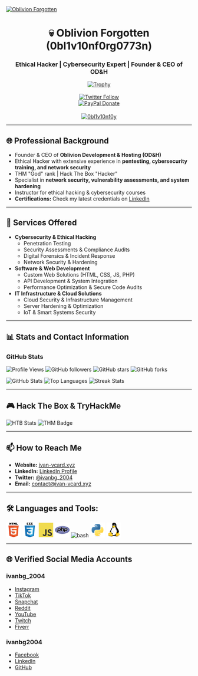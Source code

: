 <a href="https://ivan-vcard.xyz" target="_blank">
  <img src="https://i.ibb.co/85Wxjc2/image.png" alt="Oblivion Forgotten" style="display: block; margin: auto;" />
</a>

<h1 align="center">💀 Oblivion Forgotten (0bl1v10nf0rg0773n)</h1>
<h3 align="center">Ethical Hacker | Cybersecurity Expert | Founder & CEO of OD&H</h3>

<p align="center">
  <a href="https://github.com/ryo-ma/github-profile-trophy">
    <img src="https://github-profile-trophy.vercel.app/?username=ivanbg2004&theme=shadow_red" alt="Trophy" />
  </a><br><br>
  <a href="https://twitter.com/ivanbg_2004" target="_blank">
    <img src="https://img.shields.io/twitter/follow/ivanbg_2004?logo=twitter&style=for-the-badge" alt="Twitter Follow" />
  </a><br>
  <a href="https://www.paypal.me/OblivionDevAndHost" target="_blank">
    <img src="https://img.shields.io/badge/Donate-PayPal-blue?logo=paypal&style=for-the-badge" alt="PayPal Donate" />
  </a><br><br>
  <a href="https://buymeacoffee.com/ivanbg_2004">
    <img align="center" src="https://cdn.buymeacoffee.com/buttons/v2/default-yellow.png" height="50" width="210" alt="0bl1v10nf0y" />
  </a>
</p>

---

## 🌐 Professional Background
- Founder & CEO of **Oblivion Development & Hosting (OD&H)**
- Ethical Hacker with extensive experience in **pentesting, cybersecurity training, and network security**
- THM "God" rank | Hack The Box "Hacker"
- Specialist in **network security, vulnerability assessments, and system hardening**
- Instructor for ethical hacking & cybersecurity courses
- **Certifications:** Check my latest credentials on [LinkedIn](https://www.linkedin.com/in/ivanbg2004)

---

## 🚀 Services Offered
- **Cybersecurity & Ethical Hacking**
  - Penetration Testing
  - Security Assessments & Compliance Audits
  - Digital Forensics & Incident Response
  - Network Security & Hardening
- **Software & Web Development**
  - Custom Web Solutions (HTML, CSS, JS, PHP)
  - API Development & System Integration
  - Performance Optimization & Secure Code Audits
- **IT Infrastructure & Cloud Solutions**
  - Cloud Security & Infrastructure Management
  - Server Hardening & Optimization
  - IoT & Smart Systems Security

---

## 📊 Stats and Contact Information
### GitHub Stats
![Profile Views](https://komarev.com/ghpvc/?username=ivanbg2004&color=red)
![GitHub followers](https://img.shields.io/github/followers/ivanbg2004?label=Follow&style=social)
![GitHub stars](https://img.shields.io/github/stars/ivanbg2004?style=social)
![GitHub forks](https://img.shields.io/github/forks/ivanbg2004/github-readme-stats?style=social)

![GitHub Stats](https://github-readme-stats.vercel.app/api?username=ivanbg2004&show_icons=true&theme=shadow_red)
![Top Languages](https://github-readme-stats.vercel.app/api/top-langs/?username=ivanbg2004&layout=compact&theme=shadow_red)
![Streak Stats](https://github-readme-streak-stats.herokuapp.com/?user=ivanbg2004&theme=shadow_red)

---

## 🎮 Hack The Box & TryHackMe
![HTB Stats](https://www.hackthebox.eu/badge/image/1815479)
![THM Badge](https://tryhackme-badges.s3.amazonaws.com/0BL1V10NF0RG0773N.png)

---

## 📫 How to Reach Me
- **Website:** [ivan-vcard.xyz](https://ivan-vcard.xyz)
- **LinkedIn:** [LinkedIn Profile](https://www.linkedin.com/in/ivanbg2004)
- **Twitter:** [@ivanbg_2004](https://twitter.com/ivanbg_2004)
- **Email:** [contact@ivan-vcard.xyz](mailto:contact@ivan-vcard.xyz)

---

## 🛠️ Languages and Tools:
<p align="left"> 
  <img src="https://raw.githubusercontent.com/devicons/devicon/master/icons/html5/html5-original-wordmark.svg" alt="html5" width="40" height="40"/>
  <img src="https://raw.githubusercontent.com/devicons/devicon/master/icons/css3/css3-original-wordmark.svg" alt="css3" width="40" height="40"/>
  <img src="https://raw.githubusercontent.com/devicons/devicon/master/icons/javascript/javascript-original.svg" alt="javascript" width="40" height="40"/>
  <img src="https://raw.githubusercontent.com/devicons/devicon/master/icons/php/php-original.svg" alt="php" width="40" height="40"/>
  <img src="https://www.vectorlogo.zone/logos/gnu_bash/gnu_bash-icon.svg" alt="bash" width="40" height="40"/>
  <img src="https://raw.githubusercontent.com/devicons/devicon/master/icons/python/python-original.svg" alt="python" width="40" height="40"/>
  <img src="https://raw.githubusercontent.com/devicons/devicon/master/icons/linux/linux-original.svg" alt="linux" width="40" height="40"/>
</p>

---

## 🌐 Verified Social Media Accounts
### **ivanbg_2004**
- [Instagram](https://www.instagram.com/ivanbg_2004/)
- [TikTok](https://www.tiktok.com/@ivanbg_2004)
- [Snapchat](https://www.snapchat.com/add/ivanbg_2004)
- [Reddit](https://www.reddit.com/user/ivanbg_2004/)
- [YouTube](https://www.youtube.com/@ivanbg_2004)
- [Twitch](https://www.twitch.tv/ivanbg_2004)
- [Fiverr](https://www.fiverr.com/ivanbg_2004)

### **ivanbg2004**
- [Facebook](https://www.facebook.com/ivanbg2004)
- [LinkedIn](https://www.linkedin.com/in/ivanbg2004)
- [GitHub](https://github.com/ivanbg2004)
